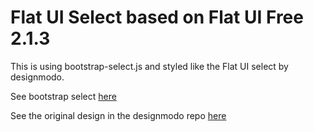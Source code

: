 Flat UI Select based on Flat UI Free 2.1.3
=======

This is using bootstrap-select.js and styled like the Flat UI select by designmodo. 


See bootstrap select [here](https://github.com/silviomoreto/bootstrap-select)

See the original design  in the designmodo repo [here](https://github.com/silviomoreto/bootstrap-select)
